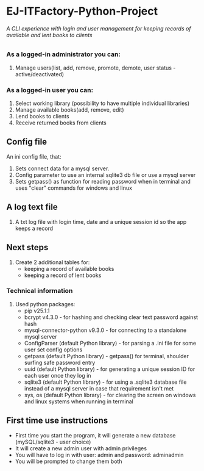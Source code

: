 # EJ-ITFactory-Python-Project

###### A CLI experience with login and user management for keeping records of available and lent books to clients
### As a logged-in administrator you can:
1) Manage users(list, add, remove, promote, demote, user status - active/deactivated)
### As a logged-in user you can:
1) Select working library (possibility to have multiple individual libraries)
2) Manage available books(add, remove, edit)
2) Lend books to clients
3) Receive returned books from clients

## Config file
An ini config file, that: 
1) Sets connect data for a mysql server. 
2) Config parameter to use an internal sqlite3 db file or use a mysql server
3) Sets getpass() as function for reading password when in terminal 
and uses "clear" commands for windows and linux

## A log text file
1) A txt log file with login time, date and a unique session id so the app keeps a record

## Next steps
1) Create 2 additional tables for: 
   - keeping a record of available books
   - keeping a record of lent books

### Technical information
1) Used python packages:
   - pip v25.1.1
   - bcrypt v4.3.0 - for hashing and checking clear text password against hash
   - mysql-connector-python v9.3.0 - for connecting to a standalone mysql server
   - ConfigParser (default Python library) - for parsing a .ini file for some user set config options
   - getpass (default Python library) - getpass() for terminal, shoulder surfing safe password entry
   - uuid (default Python library) - for generating a unique session ID for each user once they log in
   - sqlite3 (default Python library) - for using a .sqlite3 database file instead of a mysql server in case that requirement isn't met
   - sys, os (default Python library) - for clearing the screen on windows and linux systems when running in terminal
 
## First time use instructions
- First time you start the program, it will generate a new database (mySQL/sqlite3 - user choice)
- It will create a new admin user with admin privileges
- You will have to log in with user: admin and password: adminadmin
- You will be prompted to change them both